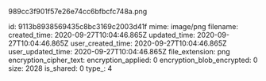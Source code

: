 989cc3f901f57e26e74cc6bfbcfc748a.png

id: 9113b8938569435c8bc3169c2003d41f
mime: image/png
filename: 
created_time: 2020-09-27T10:04:46.865Z
updated_time: 2020-09-27T10:04:46.865Z
user_created_time: 2020-09-27T10:04:46.865Z
user_updated_time: 2020-09-27T10:04:46.865Z
file_extension: png
encryption_cipher_text: 
encryption_applied: 0
encryption_blob_encrypted: 0
size: 2028
is_shared: 0
type_: 4